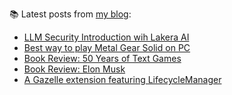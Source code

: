 
📚 Latest posts from <a href="https://blog.kartones.net/">my blog</a>:

<!--START_SECTION:blogposts-->
* [LLM Security Introduction wih Lakera AI](https:&#x2F;&#x2F;blog.kartones.net&#x2F;post&#x2F;llm-security-introduction-with-lakera&#x2F;)
* [Best way to play Metal Gear Solid on PC](https:&#x2F;&#x2F;blog.kartones.net&#x2F;post&#x2F;best-way-to-play-metal-gear-solid-on-pc&#x2F;)
* [Book Review: 50 Years of Text Games](https:&#x2F;&#x2F;blog.kartones.net&#x2F;post&#x2F;book-review-50-years-of-text-games&#x2F;)
* [Book Review: Elon Musk](https:&#x2F;&#x2F;blog.kartones.net&#x2F;post&#x2F;book-review-elon-musk-walter-isaacson&#x2F;)
* [A Gazelle extension featuring LifecycleManager](https:&#x2F;&#x2F;blog.kartones.net&#x2F;post&#x2F;gazelle-extension-featuring-lifecyclemanager&#x2F;)
<!--END_SECTION:blogposts-->


